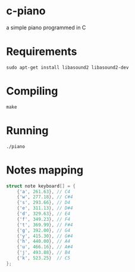 # c-piano

a simple piano programmed in C

# Requirements

`sudo apt-get install libasound2 libasound2-dev`

# Compiling

`make`

# Running

`./piano`

# Notes mapping

```c
struct note keyboard[] = {
    {'a', 261.63}, // C4
    {'w', 277.18}, // C#4
    {'s', 293.66}, // D4
    {'e', 311.13}, // D#4
    {'d', 329.63}, // E4
    {'f', 349.23}, // F4
    {'t', 369.99}, // F#4
    {'g', 392.00}, // G4
    {'y', 415.30}, // G#4
    {'h', 440.00}, // A4
    {'u', 466.16}, // A#4
    {'j', 493.88}, // B4
    {'k', 523.25}  // C5
};
```
